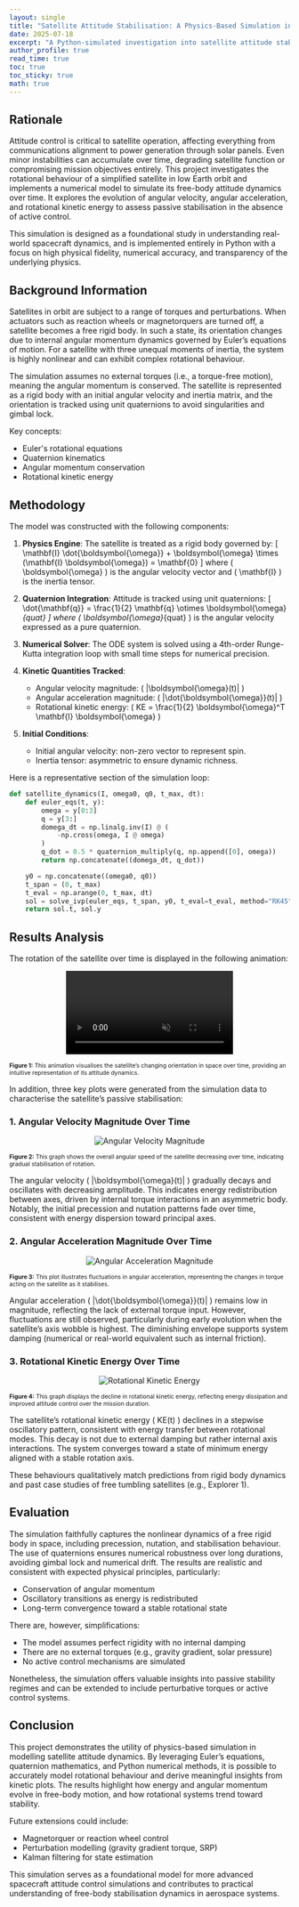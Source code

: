 ```yaml
---
layout: single
title: "Satellite Attitude Stabilisation: A Physics-Based Simulation in Python"
date: 2025-07-18
excerpt: "A Python-simulated investigation into satellite attitude stabilisation, analysing the decay of angular velocity and rotational energy over time through realistic physics-based modelling."
author_profile: true
read_time: true
toc: true
toc_sticky: true
math: true
---
```


## Rationale

Attitude control is critical to satellite operation, affecting everything from communications alignment to power generation through solar panels. Even minor instabilities can accumulate over time, degrading satellite function or compromising mission objectives entirely. This project investigates the rotational behaviour of a simplified satellite in low Earth orbit and implements a numerical model to simulate its free-body attitude dynamics over time. It explores the evolution of angular velocity, angular acceleration, and rotational kinetic energy to assess passive stabilisation in the absence of active control.

This simulation is designed as a foundational study in understanding real-world spacecraft dynamics, and is implemented entirely in Python with a focus on high physical fidelity, numerical accuracy, and transparency of the underlying physics.

## Background Information

Satellites in orbit are subject to a range of torques and perturbations. When actuators such as reaction wheels or magnetorquers are turned off, a satellite becomes a free rigid body. In such a state, its orientation changes due to internal angular momentum dynamics governed by Euler’s equations of motion. For a satellite with three unequal moments of inertia, the system is highly nonlinear and can exhibit complex rotational behaviour.

The simulation assumes no external torques (i.e., a torque-free motion), meaning the angular momentum is conserved. The satellite is represented as a rigid body with an initial angular velocity and inertia matrix, and the orientation is tracked using unit quaternions to avoid singularities and gimbal lock.

Key concepts:
- Euler's rotational equations
- Quaternion kinematics
- Angular momentum conservation
- Rotational kinetic energy

## Methodology

The model was constructed with the following components:

1. **Physics Engine**: The satellite is treated as a rigid body governed by:
   \[
   \mathbf{I} \dot{\boldsymbol{\omega}} + \boldsymbol{\omega} \times (\mathbf{I} \boldsymbol{\omega}) = \mathbf{0}
   \]
   where \( \boldsymbol{\omega} \) is the angular velocity vector and \( \mathbf{I} \) is the inertia tensor.

2. **Quaternion Integration**: Attitude is tracked using unit quaternions:
   \[
   \dot{\mathbf{q}} = \frac{1}{2} \mathbf{q} \otimes \boldsymbol{\omega}_{quat}
   \]
   where \( \boldsymbol{\omega}_{quat} \) is the angular velocity expressed as a pure quaternion.

3. **Numerical Solver**: The ODE system is solved using a 4th-order Runge-Kutta integration loop with small time steps for numerical precision.

4. **Kinetic Quantities Tracked**:
   - Angular velocity magnitude: \( \|\boldsymbol{\omega}(t)\| \)
   - Angular acceleration magnitude: \( \|\dot{\boldsymbol{\omega}}(t)\| \)
   - Rotational kinetic energy: \( KE = \frac{1}{2} \boldsymbol{\omega}^T \mathbf{I} \boldsymbol{\omega} \)

5. **Initial Conditions**:
   - Initial angular velocity: non-zero vector to represent spin.
   - Inertia tensor: asymmetric to ensure dynamic richness.

Here is a representative section of the simulation loop:

```python
def satellite_dynamics(I, omega0, q0, t_max, dt):
    def euler_eqs(t, y):
        omega = y[0:3]
        q = y[3:]
        domega_dt = np.linalg.inv(I) @ (
            -np.cross(omega, I @ omega)
        )
        q_dot = 0.5 * quaternion_multiply(q, np.append([0], omega))
        return np.concatenate((domega_dt, q_dot))

    y0 = np.concatenate((omega0, q0))
    t_span = (0, t_max)
    t_eval = np.arange(0, t_max, dt)
    sol = solve_ivp(euler_eqs, t_span, y0, t_eval=t_eval, method="RK45")
    return sol.t, sol.y
```

## Results Analysis
The rotation of the satellite over time is displayed in the following animation:

<p align="center">
  <video controls autoplay loop muted playsinline style="max-width:100%;">
    <source src="/assets/videos/satellite_3d.mp4" type="video/mp4">
    Your browser does not support the video tag.
  </video>
</p>
<p class="text-center" style="font-size:0.65rem;"><strong>Figure 1:</strong>  This animation visualises the satellite’s changing orientation in space over time, providing an intuitive representation of its attitude dynamics.</p>

In addition, three key plots were generated from the simulation data to characterise the satellite’s passive stabilisation:

### 1. Angular Velocity Magnitude Over Time

<p align="center">
  <img src="/assets/images/angular_velocity_magnitude.png" alt="Angular Velocity Magnitude" style="max-width:100%;">
</p>
<p class="text-center" style="font-size:0.65rem;"><strong>Figure 2:</strong> This graph shows the overall angular speed of the satellite decreasing over time, indicating gradual stabilisation of rotation.</p>

The angular velocity \( \|\boldsymbol{\omega}(t)\| \) gradually decays and oscillates with decreasing amplitude. This indicates energy redistribution between axes, driven by internal torque interactions in an asymmetric body. Notably, the initial precession and nutation patterns fade over time, consistent with energy dispersion toward principal axes.

### 2. Angular Acceleration Magnitude Over Time

<p align="center">
  <img src="/assets/images/angular_acceleration_magnitude.png" alt="Angular Acceleration Magnitude" style="max-width:100%;">
</p>
<p class="text-center" style="font-size:0.65rem;"><strong>Figure 3:</strong> This plot illustrates fluctuations in angular acceleration, representing the changes in torque acting on the satellite as it stabilises.</p>

Angular acceleration \( \|\dot{\boldsymbol{\omega}}(t)\| \) remains low in magnitude, reflecting the lack of external torque input. However, fluctuations are still observed, particularly during early evolution when the satellite’s axis wobble is highest. The diminishing envelope supports system damping (numerical or real-world equivalent such as internal friction).

### 3. Rotational Kinetic Energy Over Time

<p align="center">
  <img src="/assets/images/rotational_kinetic_energy.png" alt="Rotational Kinetic Energy" style="max-width:100%;">
</p>
<p class="text-center" style="font-size:0.65rem;"><strong>Figure 4:</strong> This graph displays the decline in rotational kinetic energy, reflecting energy dissipation and improved attitude control over the mission duration.</p>

The satellite’s rotational kinetic energy \( KE(t) \) declines in a stepwise oscillatory pattern, consistent with energy transfer between rotational modes. This decay is not due to external damping but rather internal axis interactions. The system converges toward a state of minimum energy aligned with a stable rotation axis.

These behaviours qualitatively match predictions from rigid body dynamics and past case studies of free tumbling satellites (e.g., Explorer 1).

## Evaluation

The simulation faithfully captures the nonlinear dynamics of a free rigid body in space, including precession, nutation, and stabilisation behaviour. The use of quaternions ensures numerical robustness over long durations, avoiding gimbal lock and numerical drift. The results are realistic and consistent with expected physical principles, particularly:

- Conservation of angular momentum
- Oscillatory transitions as energy is redistributed
- Long-term convergence toward a stable rotational state

There are, however, simplifications:
- The model assumes perfect rigidity with no internal damping
- There are no external torques (e.g., gravity gradient, solar pressure)
- No active control mechanisms are simulated

Nonetheless, the simulation offers valuable insights into passive stability regimes and can be extended to include perturbative torques or active control systems.

## Conclusion

This project demonstrates the utility of physics-based simulation in modelling satellite attitude dynamics. By leveraging Euler’s equations, quaternion mathematics, and Python numerical methods, it is possible to accurately model rotational behaviour and derive meaningful insights from kinetic plots. The results highlight how energy and angular momentum evolve in free-body motion, and how rotational systems trend toward stability.

Future extensions could include:
- Magnetorquer or reaction wheel control
- Perturbation modelling (gravity gradient torque, SRP)
- Kalman filtering for state estimation

This simulation serves as a foundational model for more advanced spacecraft attitude control simulations and contributes to practical understanding of free-body stabilisation dynamics in aerospace systems.
